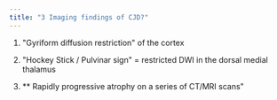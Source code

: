```yaml
---
title: "3 Imaging findings of CJD?"
---
```

1. &quot;Gyriform diffusion restriction&quot; of the cortex

2. &quot;Hockey Stick / Pulvinar sign&quot; = restricted DWI in the dorsal medial thalamus

3. ** Rapidly progressive atrophy on a series of CT/MRI scans&quot;

